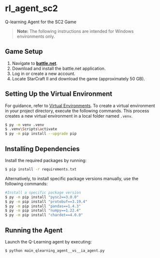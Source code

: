 # rl_agent_sc2
Q-learning Agent for the SC2 Game

> **Note:** The following instructions are intended for Windows environments only.
## Game Setup
1. Navigate to **[battle.net](https://download.battle.net/en-us/desktop)**.
2. Download and install the battle.net application.
3. Log in or create a new account.
4. Locate StarCraft II and download the game (approximately 50 GB).

## Setting Up the Virtual Environment
For guidance, refer to [Virtual Environments](https://packaging.python.org/en/latest/guides/installing-using-pip-and-virtual-environments/). To create a virtual environment in your project directory, execute the following commands. This process creates a new virtual environment in a local folder named `.venv`.

```bash
$ py -m venv .venv
$ .venv\Scripts\activate
$ py -m pip install --upgrade pip
```

## Installing Dependencies
Install the required packages by running:
```bash
$ pip install -r requirements.txt
```

Alternatively, to install specific package versions manually, use the following commands:
```bash
#Install a specific package version
$ py -m pip install "pysc2==3.0.0"
$ py -m pip install "protobuf==3.19.4"
$ py -m pip install "pandas==1.4.3"
$ py -m pip install "numpy==1.22.4"
$ py -m pip install "chardet==4.0.0"
```

## Running the Agent
Launch the Q-Learning agent by executing:
```bash
$ python main_qlearning_agent__vs__ia_agent.py
```
